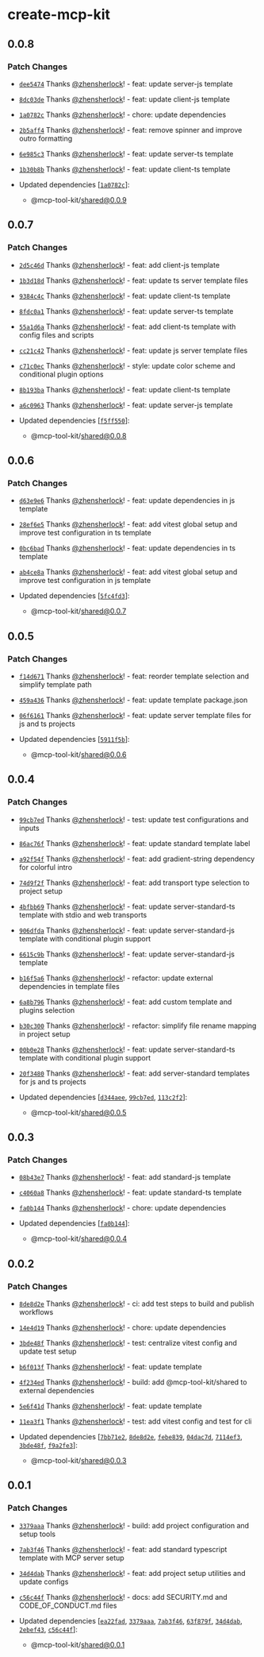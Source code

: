 # create-mcp-kit

## 0.0.8

### Patch Changes

- [`dee5474`](https://github.com/my-mcp-hub/mcp-kit/commit/dee5474138245415d6a28405bae5f2c6b482e06b) Thanks [@zhensherlock](https://github.com/zhensherlock)! - feat: update server-js template

- [`8dc03de`](https://github.com/my-mcp-hub/mcp-kit/commit/8dc03ded00d2cea61c9865dd280d652a7229ba2e) Thanks [@zhensherlock](https://github.com/zhensherlock)! - feat: update client-js template

- [`1a0782c`](https://github.com/my-mcp-hub/mcp-kit/commit/1a0782c278456b2343af61a16819808527ed7435) Thanks [@zhensherlock](https://github.com/zhensherlock)! - chore: update dependencies

- [`2b5aff4`](https://github.com/my-mcp-hub/mcp-kit/commit/2b5aff472bccb84315e6c72fc7a8c1f755d2e45c) Thanks [@zhensherlock](https://github.com/zhensherlock)! - feat: remove spinner and improve outro formatting

- [`6e985c3`](https://github.com/my-mcp-hub/mcp-kit/commit/6e985c3f48f4a80c821307b7b85744d5abae6fa8) Thanks [@zhensherlock](https://github.com/zhensherlock)! - feat: update server-ts template

- [`1b30b8b`](https://github.com/my-mcp-hub/mcp-kit/commit/1b30b8b4bfd55a315815d20f40e79fce101d5b65) Thanks [@zhensherlock](https://github.com/zhensherlock)! - feat: update client-ts template

- Updated dependencies [[`1a0782c`](https://github.com/my-mcp-hub/mcp-kit/commit/1a0782c278456b2343af61a16819808527ed7435)]:
  - @mcp-tool-kit/shared@0.0.9

## 0.0.7

### Patch Changes

- [`2d5c46d`](https://github.com/my-mcp-hub/mcp-kit/commit/2d5c46d2661b171581e89e8eec081b0f67ee403d) Thanks [@zhensherlock](https://github.com/zhensherlock)! - feat: add client-js template

- [`1b3d18d`](https://github.com/my-mcp-hub/mcp-kit/commit/1b3d18d584ac4c185e3960c74965b4f527b4c3b3) Thanks [@zhensherlock](https://github.com/zhensherlock)! - feat: update ts server template files

- [`9384c4c`](https://github.com/my-mcp-hub/mcp-kit/commit/9384c4c968eb6870467376415cd3463d9ce5a337) Thanks [@zhensherlock](https://github.com/zhensherlock)! - feat: update client-ts template

- [`8fdc0a1`](https://github.com/my-mcp-hub/mcp-kit/commit/8fdc0a1a8eaf1cb0a1fe28dbedeef661b9fe3b66) Thanks [@zhensherlock](https://github.com/zhensherlock)! - feat: update server-ts template

- [`55a1d6a`](https://github.com/my-mcp-hub/mcp-kit/commit/55a1d6a746aecd637d820a59f8ab05d8e6a96e70) Thanks [@zhensherlock](https://github.com/zhensherlock)! - feat: add client-ts template with config files and scripts

- [`cc21c42`](https://github.com/my-mcp-hub/mcp-kit/commit/cc21c427c45360f812edffc6b4b5627195bfc451) Thanks [@zhensherlock](https://github.com/zhensherlock)! - feat: update js server template files

- [`c71c0ec`](https://github.com/my-mcp-hub/mcp-kit/commit/c71c0ec14684025684a8b356c83af7cca2e3ce14) Thanks [@zhensherlock](https://github.com/zhensherlock)! - style: update color scheme and conditional plugin options

- [`8b193ba`](https://github.com/my-mcp-hub/mcp-kit/commit/8b193badfcd6040fd4faa8a519502c3a22667830) Thanks [@zhensherlock](https://github.com/zhensherlock)! - feat: update client-ts template

- [`a6c0963`](https://github.com/my-mcp-hub/mcp-kit/commit/a6c0963e3e2c31008a702c971f6055649d05d3e7) Thanks [@zhensherlock](https://github.com/zhensherlock)! - feat: update server-js template

- Updated dependencies [[`f5ff550`](https://github.com/my-mcp-hub/mcp-kit/commit/f5ff550f4df761d9a779dc2aa5890f5cf1bf10c1)]:
  - @mcp-tool-kit/shared@0.0.8

## 0.0.6

### Patch Changes

- [`d63e9e6`](https://github.com/my-mcp-hub/mcp-kit/commit/d63e9e67e01fa0125b6cbd4e0a8d2d5d2143bbbe) Thanks [@zhensherlock](https://github.com/zhensherlock)! - feat: update dependencies in js template

- [`28ef6e5`](https://github.com/my-mcp-hub/mcp-kit/commit/28ef6e5b69d24f71f81f6670fbdf47e2695f5f41) Thanks [@zhensherlock](https://github.com/zhensherlock)! - feat: add vitest global setup and improve test configuration in ts template

- [`0bc6bad`](https://github.com/my-mcp-hub/mcp-kit/commit/0bc6bad1525cadbe848ce9647b2e64f7b42a44ad) Thanks [@zhensherlock](https://github.com/zhensherlock)! - feat: update dependencies in ts template

- [`ab4ce8a`](https://github.com/my-mcp-hub/mcp-kit/commit/ab4ce8affd015d9e558a2eb5be28d20211d293d0) Thanks [@zhensherlock](https://github.com/zhensherlock)! - feat: add vitest global setup and improve test configuration in js template

- Updated dependencies [[`5fc4fd3`](https://github.com/my-mcp-hub/mcp-kit/commit/5fc4fd33ab45d3aaeaec78b277768fd498ee3586)]:
  - @mcp-tool-kit/shared@0.0.7

## 0.0.5

### Patch Changes

- [`f14d671`](https://github.com/my-mcp-hub/mcp-kit/commit/f14d671a60f2f140d529ec2408e75bebfafaea31) Thanks [@zhensherlock](https://github.com/zhensherlock)! - feat: reorder template selection and simplify template path

- [`459a436`](https://github.com/my-mcp-hub/mcp-kit/commit/459a436c31ad19669d064fb41ea89bf2e59184c4) Thanks [@zhensherlock](https://github.com/zhensherlock)! - feat: update template package.json

- [`06f6161`](https://github.com/my-mcp-hub/mcp-kit/commit/06f616188c1310b6cdf0fb41ee9e87bf425beb63) Thanks [@zhensherlock](https://github.com/zhensherlock)! - feat: update server template files for js and ts projects

- Updated dependencies [[`5911f5b`](https://github.com/my-mcp-hub/mcp-kit/commit/5911f5b8ca5b0e7edc3974bad3e404f52b62fc0c)]:
  - @mcp-tool-kit/shared@0.0.6

## 0.0.4

### Patch Changes

- [`99cb7ed`](https://github.com/my-mcp-hub/mcp-kit/commit/99cb7ed3d332a8b68f1001c103d9d66b9b59bbf9) Thanks [@zhensherlock](https://github.com/zhensherlock)! - test: update test configurations and inputs

- [`86ac76f`](https://github.com/my-mcp-hub/mcp-kit/commit/86ac76fc680f214a774ff6fb44be33b734de2801) Thanks [@zhensherlock](https://github.com/zhensherlock)! - feat: update standard template label

- [`a92f54f`](https://github.com/my-mcp-hub/mcp-kit/commit/a92f54fdbf7ae71d143e588696ec9cd727f0ef12) Thanks [@zhensherlock](https://github.com/zhensherlock)! - feat: add gradient-string dependency for colorful intro

- [`74d9f2f`](https://github.com/my-mcp-hub/mcp-kit/commit/74d9f2f7a7596a39f706c57fae422b9b166936c7) Thanks [@zhensherlock](https://github.com/zhensherlock)! - feat: add transport type selection to project setup

- [`4bfbb69`](https://github.com/my-mcp-hub/mcp-kit/commit/4bfbb691cb09208fd118ecf059907c6125188a33) Thanks [@zhensherlock](https://github.com/zhensherlock)! - feat: update server-standard-ts template with stdio and web transports

- [`906dfda`](https://github.com/my-mcp-hub/mcp-kit/commit/906dfdaa6e9143e054664940dc246371e28d5484) Thanks [@zhensherlock](https://github.com/zhensherlock)! - feat: update server-standard-js template with conditional plugin support

- [`6615c9b`](https://github.com/my-mcp-hub/mcp-kit/commit/6615c9bcdabc3a29f18e5ffff05a7b2d18bff170) Thanks [@zhensherlock](https://github.com/zhensherlock)! - feat: update server-standard-js template

- [`b16f5a6`](https://github.com/my-mcp-hub/mcp-kit/commit/b16f5a622d6c03106131133811e6aa8feff65fed) Thanks [@zhensherlock](https://github.com/zhensherlock)! - refactor: update external dependencies in template files

- [`6a8b796`](https://github.com/my-mcp-hub/mcp-kit/commit/6a8b7969a77a3a05265531cc34dd73ebe680b544) Thanks [@zhensherlock](https://github.com/zhensherlock)! - feat: add custom template and plugins selection

- [`b30c300`](https://github.com/my-mcp-hub/mcp-kit/commit/b30c30048fedff0be244e6833d4a8220e5b2afb1) Thanks [@zhensherlock](https://github.com/zhensherlock)! - refactor: simplify file rename mapping in project setup

- [`00b0e28`](https://github.com/my-mcp-hub/mcp-kit/commit/00b0e28bdd67fff08472058ab874a7c81be8bbec) Thanks [@zhensherlock](https://github.com/zhensherlock)! - feat: update server-standard-ts template with conditional plugin support

- [`20f3480`](https://github.com/my-mcp-hub/mcp-kit/commit/20f3480160d20cdcf871024214381f2b090b4932) Thanks [@zhensherlock](https://github.com/zhensherlock)! - feat: add server-standard templates for js and ts projects

- Updated dependencies [[`d344aee`](https://github.com/my-mcp-hub/mcp-kit/commit/d344aee6d306b26f4e0b588a04c69b89a155b14e), [`99cb7ed`](https://github.com/my-mcp-hub/mcp-kit/commit/99cb7ed3d332a8b68f1001c103d9d66b9b59bbf9), [`113c2f2`](https://github.com/my-mcp-hub/mcp-kit/commit/113c2f2df932148a9cef7d0746c15f6fe9d25ab5)]:
  - @mcp-tool-kit/shared@0.0.5

## 0.0.3

### Patch Changes

- [`08b43e7`](https://github.com/my-mcp-hub/mcp-kit/commit/08b43e7ab828cec504472142163c84973fa19c77) Thanks [@zhensherlock](https://github.com/zhensherlock)! - feat: add standard-js template

- [`c4060a8`](https://github.com/my-mcp-hub/mcp-kit/commit/c4060a8d70ffc6588fc7c368af53fd6e4d829a20) Thanks [@zhensherlock](https://github.com/zhensherlock)! - feat: update standard-ts template

- [`fa0b144`](https://github.com/my-mcp-hub/mcp-kit/commit/fa0b1443c37a5ff07d63930f3951ee02600b1cea) Thanks [@zhensherlock](https://github.com/zhensherlock)! - chore: update dependencies

- Updated dependencies [[`fa0b144`](https://github.com/my-mcp-hub/mcp-kit/commit/fa0b1443c37a5ff07d63930f3951ee02600b1cea)]:
  - @mcp-tool-kit/shared@0.0.4

## 0.0.2

### Patch Changes

- [`8de8d2e`](https://github.com/my-mcp-hub/mcp-kit/commit/8de8d2eb47d1347cc92b99ea0e55c80dcee5c066) Thanks [@zhensherlock](https://github.com/zhensherlock)! - ci: add test steps to build and publish workflows

- [`14e4d19`](https://github.com/my-mcp-hub/mcp-kit/commit/14e4d19765b2ea59559c5c6f442318003cb76fd6) Thanks [@zhensherlock](https://github.com/zhensherlock)! - chore: update dependencies

- [`3bde48f`](https://github.com/my-mcp-hub/mcp-kit/commit/3bde48f49b4897e0c73078cf412487056af9eb52) Thanks [@zhensherlock](https://github.com/zhensherlock)! - test: centralize vitest config and update test setup

- [`b6f013f`](https://github.com/my-mcp-hub/mcp-kit/commit/b6f013f625e696b5c415e58d02e32e5e23905781) Thanks [@zhensherlock](https://github.com/zhensherlock)! - feat: update template

- [`4f234ed`](https://github.com/my-mcp-hub/mcp-kit/commit/4f234ed83e7e992af482cb2eb53fa84914ba5cdf) Thanks [@zhensherlock](https://github.com/zhensherlock)! - build: add @mcp-tool-kit/shared to external dependencies

- [`5e6f41d`](https://github.com/my-mcp-hub/mcp-kit/commit/5e6f41df29a41591cd9d466685191947dbf81635) Thanks [@zhensherlock](https://github.com/zhensherlock)! - feat: update template

- [`11ea3f1`](https://github.com/my-mcp-hub/mcp-kit/commit/11ea3f1d7d25bf70ad957c9d6769627ca1ac4fbe) Thanks [@zhensherlock](https://github.com/zhensherlock)! - test: add vitest config and test for cli

- Updated dependencies [[`7bb71e2`](https://github.com/my-mcp-hub/mcp-kit/commit/7bb71e2c1eadabacebe865015cc4edad1922a2ff), [`8de8d2e`](https://github.com/my-mcp-hub/mcp-kit/commit/8de8d2eb47d1347cc92b99ea0e55c80dcee5c066), [`febe839`](https://github.com/my-mcp-hub/mcp-kit/commit/febe83995330490ac200e86a6843ebf59465a1d3), [`04dac7d`](https://github.com/my-mcp-hub/mcp-kit/commit/04dac7dc66948548bf29d2bc1e6ebe3ef3463c30), [`7114ef3`](https://github.com/my-mcp-hub/mcp-kit/commit/7114ef3fbd4b3e78e069633c3ff746b9325df998), [`3bde48f`](https://github.com/my-mcp-hub/mcp-kit/commit/3bde48f49b4897e0c73078cf412487056af9eb52), [`f9a2fe3`](https://github.com/my-mcp-hub/mcp-kit/commit/f9a2fe317b6b71370c2088a34838c566bccfdc83)]:
  - @mcp-tool-kit/shared@0.0.3

## 0.0.1

### Patch Changes

- [`3379aaa`](https://github.com/my-mcp-hub/mcp-kit/commit/3379aaa421e413d0c290128babd0d072c1034a0e) Thanks [@zhensherlock](https://github.com/zhensherlock)! - build: add project configuration and setup tools

- [`7ab3f46`](https://github.com/my-mcp-hub/mcp-kit/commit/7ab3f462dbb154500245b6f00a0741ddf81ae712) Thanks [@zhensherlock](https://github.com/zhensherlock)! - feat: add standard typescript template with MCP server setup

- [`34d4dab`](https://github.com/my-mcp-hub/mcp-kit/commit/34d4dab0e9e28f2e5ec0e76b44d55cfd12a7ef5d) Thanks [@zhensherlock](https://github.com/zhensherlock)! - feat: add project setup utilities and update configs

- [`c56c44f`](https://github.com/my-mcp-hub/mcp-kit/commit/c56c44fb3d039b9ade198105a1f9aba4d5f95032) Thanks [@zhensherlock](https://github.com/zhensherlock)! - docs: add SECURITY.md and CODE_OF_CONDUCT.md files

- Updated dependencies [[`ea22fad`](https://github.com/my-mcp-hub/mcp-kit/commit/ea22fad55eb0b2d1d9d04e0054b736b198164509), [`3379aaa`](https://github.com/my-mcp-hub/mcp-kit/commit/3379aaa421e413d0c290128babd0d072c1034a0e), [`7ab3f46`](https://github.com/my-mcp-hub/mcp-kit/commit/7ab3f462dbb154500245b6f00a0741ddf81ae712), [`63f879f`](https://github.com/my-mcp-hub/mcp-kit/commit/63f879f86acb9852811b8b61fa95eb298f0df1f6), [`34d4dab`](https://github.com/my-mcp-hub/mcp-kit/commit/34d4dab0e9e28f2e5ec0e76b44d55cfd12a7ef5d), [`2ebef43`](https://github.com/my-mcp-hub/mcp-kit/commit/2ebef43ad78b2649a63f7f206b74b9b7e03ab879), [`c56c44f`](https://github.com/my-mcp-hub/mcp-kit/commit/c56c44fb3d039b9ade198105a1f9aba4d5f95032)]:
  - @mcp-tool-kit/shared@0.0.1
